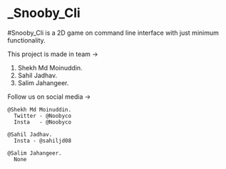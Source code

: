 # _Snooby_Cli
#Snooby_Cli is a 2D game on command line interface with just minimum functionality. 

This project is made in team ->
  1. Shekh Md Moinuddin.
  2. Sahil Jadhav.
  3. Salim Jahangeer.
  
  Follow us on social media ->
  
  
    @Shekh Md Moinuddin.
      Twitter - @Noobyco
      Insta   - @Noobyco
      
    @Sahil Jadhav.
      Insta - @sahiljd08
      
    @Salim Jahangeer.
      None
      
    
